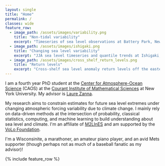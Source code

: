 ```yaml
---
layout: single
title: "Home"
permalink: /
classes: wide
feature_row:
  - image_path: /assets/images/variability.png
    title: "Non-tidal variability"
    excerpt: "Timeseries of sea level observations at Battery Park, New York, NY, with computed trends + climatology."
  - image_path: /assets/images/ishigaki.png
    title: "Changing sea level variability"
    excerpt: "JJA sea level timeseries and quantile trends at Ishigaki, Japan, with comparison of distributions between first 10 years and last 10 years of observational record."
  - image_path: /assets/images/cross_shelf_return_levels.png
    title: "Return levels"
    excerpt: "Cross-shelf sea level anomaly return levels off the eastern coast of South America in CM2.6 simulations."
---
```


I am a fourth year PhD student at the [Center for Atmosphere-Ocean Science](https://caos.cims.nyu.edu/dynamic/) (CAOS) 
at the [Courant Institute of Mathematical Sciences](https://cims.nyu.edu/dynamic/) at New York University.
My advisor is [Laure Zanna](https://laurezanna.github.io).

My research aims to constrain estimates for future sea level extremes under changing atmospheric forcing
variability due to climate change. I mainly rely on data-driven methods at the intersection of probability, classical statistics, 
computing, and machine learning to build understanding about sea level and climate. I'm an affiliate of [M2LInES](https://m2lines.github.io/)
and am supported by the [VoLo Foundation](https://volofoundation.org/project/new-york-university-nyu/).

I'm a Wisconsinite, a marathoner, an amateur piano player, and an avid Mets supporter (though perhaps not as much of a baseball fanatic as my advisor)!

{% include feature_row %}
